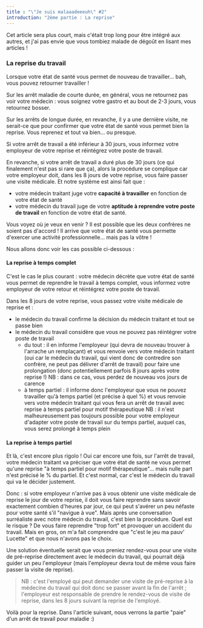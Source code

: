 ```yaml
---
title : "\"Je suis malaaadeeeuh\" #2"
introduction: "2ème partie : La reprise"
---
```


Cet article sera plus court, mais c'était trop long pour être intégré aux autres, et j'ai pas envie que vous tombiez malade de dégoût en lisant mes articles !


### La reprise du travail

Lorsque votre état de santé vous permet de nouveau de travailler... bah, vous pouvez retourner travailler !

Sur les arrêt maladie de courte durée, en général, vous ne retournez pas voir votre médecin : vous soignez votre gastro et au bout de 2-3 jours, vous retournez bosser.

Sur les arrêts de longue durée, en revanche, il y a une dernière visite, ne serait-ce que pour confirmer que votre état de santé vous permet bien la reprise. Vous reprenez et tout va bien... ou presque.

Si votre arrêt de travail a été inférieur à 30 jours, vous informez votre employeur de votre reprise et réintégrez votre poste de travail.

En revanche, si votre arrêt de travail a duré plus de 30 jours (ce qui finalement n'est pas si rare que ça), alors la procédure se complique car votre employeur doit, dans les 8 jours de votre reprise, vous faire passer une visite médicale.
Et notre système est ainsi fait que :
 - votre médecin traitant juge votre **capacité à travailler** en fonction de votre état de santé
 - votre médecin du travail juge de votre **aptitude à reprendre votre poste de travail** en fonction de votre état de santé.

Vous voyez où je veux en venir ? Il est possible que les deux confrères ne soient pas d'accord ! Il arrive que votre état de santé vous permette d'exercer une activité professionnelle... mais pas la vôtre !

Nous allons donc voir les cas possible ci-dessous :

#### La reprise à temps complet

C'est le cas le plus courant : votre médecin décrète que votre état de santé vous permet de reprendre le travail à temps complet, vous informez votre employeur de votre retour et réintégrez votre poste de travail.

Dans les 8 jours de votre reprise, vous passez votre visite médicale de reprise et :
 - le médecin du travail confirme la décision du médecin traitant et tout se passe bien
 - le médecin du travail considère que vous ne pouvez pas réintégrer votre poste de travail
      - du tout : il en informe l'employeur (qui devra de nouveau trouver à l'arrache un remplaçant) et vous renvoie vers votre médecin traitant (oui car le médecin du travail, qui vient donc de contredire son confrère, ne peut pas délivrer d'arrêt de travail) pour faire une prolongation (donc potentiellement parfois 8 jours après votre reprise !) NB : dans ce cas, vous perdez de nouveau vos jours de carence
      - à temps partiel : il informe donc l'employeur que vous ne pouvez travailler qu'à temps partiel (et précise à quel %) et vous renvoie vers votre médecin traitant qui vous fera un arrêt de travail avec reprise à temps partiel pour motif thérapeutique
      NB : il n'est malheureusement pas toujours possible pour votre employeur d'adapter votre poste de travail sur du temps partiel, auquel cas, vous serez prolongé à temps plein

#### La reprise à temps partiel

Et là, c'est encore plus rigolo ! Oui car encore une fois, sur l'arrêt de travail, votre médecin traitant va préciser que votre état de santé ne vous permet qu'une reprise "à temps partiel pour motif thérapeutique"... mais nulle part n'est précisé le % du partiel. Et c'est normal, car c'est le médecin du travail qui va le décider justement.

Donc : si votre employeur n'arrive pas à vous obtenir une visite médicale de reprise le jour de votre reprise, il doit vous faire reprendre sans savoir exactement combien d'heures par jour, ce qui peut s'avérer un peu néfaste pour votre santé s'il "navigue à vue". Mais après une conversation surréaliste avec notre médecin du travail, c'est bien la procédure. Quel est le risque ? De vous faire reprendre "trop fort" et provoquer un accident du travail. Mais en gros, on m'a fait comprendre que "c'est le jeu ma pauv' Lucette" et que nous n'avons pas le choix.

Une solution éventuelle serait que vous preniez rendez-vous pour une visite de pré-reprise directement avec le médecin du travail, qui pourrait déjà guider un peu l'employeur (mais l'employeur devra tout de même vous faire passer la visite de reprise).

> NB : c'est l'employé qui peut demander une visite de pré-reprise à la médecine du travail qui doit donc se passer avant la fin de l'arrêt ; l'employeur est responsable de prendre le rendez-vous de visite de reprise, dans les 8 jours suivant la reprise de l'employé.

Voilà pour la reprise. Dans l'article suivant, nous verrons la partie "paie" d'un arrêt de travail pour maladie :)
